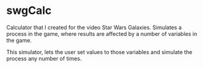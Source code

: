 # swgCalc
Calculator that I created for the video Star Wars Galaxies. Simulates a process in the game, where results are affected by a number of variables in the game.

This simulator, lets the user set values to those variables and simulate the process any number of times.
